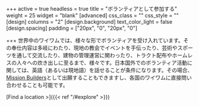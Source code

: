 +++
active = true
headless = true
title = "ボランティアとして参加する"
weight = 25
widget = "blank"
[advanced]
css_class = ""
css_style = ""
[design]
columns = "2"
[design.background]
text_color_light = false
[design.spacing]
padding = ["20px", "0", "20px", "0"]

+++
世界中のワイワムでは、様々な形でボランティアを受け入れています。その奉仕内容は多岐にわたり、現地の教会でイベントを手伝ったり、芸術やスポーツを通して交流したり、建物の管理運営に関わったり、トラクト配布やホームレスの人々への炊き出しに至るまで、様々です。日本国外でのボランティア活動に関しては、英語（あるいは現地語）を話せることが条件になります。その場合、[Mission Builders](https://www.missionbuilders.org/)として出願することもできますし、各国のワイワムに直接問い合わせることも可能です。

[Find a location >]({{< ref "/#explore" >}})